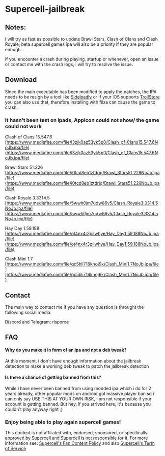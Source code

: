 # Supercell-jailbreak
## Notes: ##

I will try as fast as possible to update Brawl Stars, Clash of Clans and Clash Royale, beta supercell games ipa will also be a priority if they are popular enough.

If you encounter a crash during playing, startup or whenever, open an issue or contact me with the crash logs, i will try to resolve the issue.


## Download ##

Since the main executable has been modified to apply the patches, the IPA needs to be resign by a tool like [Sideloadly](https://sideloadly.io/) or If your iOS supports [TrollStore](https://github.com/opa334/TrollStore) you can also use that, therefore installing with filza can cause the game to crash.

### It hasn't been test on ipads, AppIcon could not show/ the game could not work ###
Clash of Clans 15.547.6 [https://www.mediafire.com/file/l3zjk0az53yk5p0/Clash_of_Clans15.547.6NoJb.ipa/file](https://www.mediafire.com/file/l3zjk0az53yk5p0/Clash_of_Clans15.547.6NoJb.ipa/file)

Brawl Stars 51.226 [https://www.mediafire.com/file/i0tcd8eb1ztdriq/Brawl_Stars51.226NoJb.ipa/file](https://www.mediafire.com/file/i0tcd8eb1ztdriq/Brawl_Stars51.226NoJb.ipa/file)

Clash Royale 3.3314.5 [https://www.mediafire.com/file/5wwh0jm7udw86v5/Clash_Royale3.3314.5NoJb.ipa/file](https://www.mediafire.com/file/5wwh0jm7udw86v5/Clash_Royale3.3314.5NoJb.ipa/file)

Hay Day 1.59.188 [https://www.mediafire.com/file/ot4nx4r3pilwhye/Hay_Day1.59.188NoJb.ipa/file](https://www.mediafire.com/file/ot4nx4r3pilwhye/Hay_Day1.59.188NoJb.ipa/file)

Clash Mini 1.7 [https://www.mediafire.com/file/qc5hli716knoj9k/Clash_Mini1.7NoJb.ipa/file](https://www.mediafire.com/file/qc5hli716knoj9k/Clash_Mini1.7NoJb.ipa/file)

## Contact ##
The main way to contact me if you have any question is throught the following social media:

Discord and Telegram: risporce

## FAQ ##

####  Why do you make it in form of an ipa and not a deb tweak? ####
At this moment, i don't have enough information about the jailbreak detection to make a working deb tweak to patch the jailbreak detection

#### Is there a chance of getting banned from this? #### 
While i have never been banned from using modded ipa which i do for 2 years already, other popular mods on android got massive player ban so i can only say USE THIS AT YOUR OWN RISK, i am not responsible if your account is getting banned. But hey, if you arrived here, it's because you couldn't play anyway right ;)

### Enjoy being able to play again supercell games! ###
This content is not affiliated with, endorsed, sponsored, or specifically approved by Supercell and Supercell is not responsible for it. For more information see: [Supercell's Fan Content Policy](https://supercell.com/en/fan-content-policy/) and also [Supercell's Term of Service](https://supercell.com/en/terms-of-service/)

